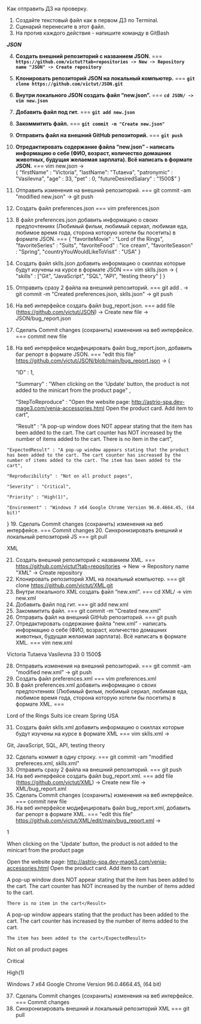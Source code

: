  Как отправить ДЗ на проверку.
 1. Создайте текстовый файл как в первом ДЗ по Terminal.
 2. Сценарий перенесите в этот файл.
 3. На против каждого действия - напишите команду в GitBash

***JSON***

 4. **Создать внешний репозиторий c названием JSON.** === **``https://github.com/victut?tab=repositories -> New -> Repository name "JSON" -> Create repository``**
 5. **Клонировать репозиторий JSON на локальный компьютер.** === **``git clone https://github.com/victut/JSON.git``**
 6. **Внутри локального JSON создать файл “new.json”.** === **``cd JSON/ -> vim new.json``**  
 7. **Добавить файл под гит.** === **``git add new.json``**
 8. **Закоммитить файл.** === **``git commit -m "Create new.json"``**
 9. **Отправить файл на внешний GitHub репозиторий.** === **``git push``**
 10. **Отредактировать содержание файла “new.json” - написать информацию о себе (ФИО, возраст, количество домашних животных, будущая желаемая зарплата). Всё написать в формате JSON.** === vim new.json ->  
{
	"firstName" : "Victoria",
	"lastName": "Tutaeva",
	"patronymic" : "Vasilevna",
	"age" : 33,
	"pet" : 0,
	"futureDesiredSalary" : "1500$"
} 

 11. Отправить изменения на внешний репозиторий. === git commit -am "modified new.json" -> git push
 12. Создать файл preferences.json === vim preferences.json 
 13. В файл preferences.json добавить информацию о своих предпочтениях (Любимый фильм, любимый сериал, любимая еда, любимое время года, сторона которую хотели бы посетить) в формате JSON. ===
{
        "favoriteMovie" : "Lord of the Rings",
        "favoriteSeries" : "Suits",
        "favoriteFood" : "ice cream",
        "favoriteSeason" : "Spring",
        "countryYouWouldLikeToVisit" : "USA"
}

 14. Создать файл sklls.json добавить информацию о скиллах которые будут изучены на курсе в формате JSON === vim sklls.json ->
{
        "skills" : ["Git", "JavaScript", "SQL", "API", "testing theory" ]
}
 15. Отправить сразу 2 файла на внешний репозиторий. === git add . -> git commit -m "Created preferences.json, sklls.json" ->  git push
 16. На веб интерфейсе создать файл bug_report.json. === add file (https://github.com/victut/JSON) -> Create new file -> JSON/bug_report.json
 17. Сделать Commit changes (сохранить) изменения на веб интерфейсе. === commit new file
 18. На веб интерфейсе модифицировать файл bug_report.json, добавить баг репорт в формате JSON. === "edit this file" https://github.com/victut/JSON/blob/main/bug_report.json -> 
{
  
        "ID" : 1,
  
        "Summary" : "When clicking on the 'Update' button, the product is not added to the minicart from the product page" ,
  
        "StepToReproduce" : "Open the website page: http://astrio-spa.dev-mage3.com/venia-accessories.html Open the product card. Add item to cart",
  
        "Result" : "A pop-up window does NOT appear stating that the item has been added to the cart. The cart counter has NOT increased by the number of items added to the cart. There is no item in the cart",
  
	"ExpectedResult" : "A pop-up window appears stating that the product has been added to the cart. The cart counter has increased by the number of items added to the cart. The item has been added to the cart",
  
	"Reproducibility" : "Not on all product pages",
  
	"Severity" : "Critical",
  
	"Priority" : "High(1)",
  
	"Environment" : "Windows 7 x64 Google Chrome Version 96.0.4664.45, (64 bit)"

}
 19. Сделать Commit changes (сохранить) изменения на веб интерфейсе. === Commit changes
 20. Синхронизировать внешний и локальный репозиторий JS === git pull

XML

 21. Создать внешний репозиторий c названием XML. === https://github.com/victut?tab=repositories -> New -> Repository name "XML" -> Create repository
 22. Клонировать репозиторий XML на локальный компьютер. === git clone https://github.com/victut/XML.git
 23. Внутри локального XML создать файл “new.xml”. === cd XML/ ->  vim new.xml
 24. Добавить файл под гит. === git add new.xml
 25. Закоммитить файл. ===  git commit -m "Created new.xml"
 26. Отправить файл на внешний GitHub репозиторий. === git push
 27. Отредактировать содержание файла “new.xml” - написать информацию о себе (ФИО, возраст, количество домашних животных, будущая желаемая зарплата). Всё написать в формате XML. === vim new.xml

<?xml version="1.0"?>
<firstName>Victoria</firstName>
<lastName>Tutaeva</lastName>
<patronymic>Vasilevna</patronymic>
<age>33</age>
<pet>0</pet>
<futureDesiredSalary>1500$</futureDesiredSalary>

 28. Отправить изменения на внешний репозиторий. === git commit -am "modified new.xml" -> git push
 29. Создать файл preferences.xml === vim preferences.xml
 30. В файл preferences.xml добавить информацию о своих предпочтениях (Любимый фильм, любимый сериал, любимая еда, любимое время года, сторона которую хотели бы посетить) в формате XML. ===

<?xml version="1.0"?>
<favoriteMovie>Lord of the Rings</favoriteMovie>
<favoriteSeries>Suits</favoriteSeries>
<favoriteFood>ice cream</favoriteFood>
<favoriteSeason>Spring</favoriteSeason>
<countryYouWouldLikeToVisit>USA</countryYouWouldLikeToVisit>


 31. Создать файл sklls.xml добавить информацию о скиллах которые будут изучены на курсе в формате XML === vim sklls.xml -> 

<?xml version="1.0"?>
<skills>Git, JavaScript, SQL, API, testing theory</skills>

 32. Сделать коммит в одну строку. === git commit -am "modified prefereces.xml, sklls.xml"
 33. Отправить сразу 2 файла на внешний репозиторий. === git push
 34. На веб интерфейсе создать файл bug_report.xml. === add file (https://github.com/victut/XML) -> Create new file -> XML/bug_report.xml
 35. Сделать Commit changes (сохранить) изменения на веб интерфейсе. === commit new file
 36. На веб интерфейсе модифицировать файл bug_report.xml, добавить баг репорт в формате XML. === "edit this file" https://github.com/victut/XML/edit/main/bug_report.xml ->

<?xml version="1.0"?>

<ID>1</ID>

<Summary>When clicking on the 'Update' button, the product is not added to the minicart from the product page</Summary>

<StepToReproduce>Open the website page: http://astrio-spa.dev-mage3.com/venia-accessories.html Open the product card. Add item to cart</StepToReproduce>

<Result>A pop-up window does NOT appear stating that the item has been added to the cart. The cart counter has NOT increased by the number of items added to the cart. 

	There is no item in the cart</Result>

<ExpectedResult>A pop-up window appears stating that the product has been added to the cart. The cart counter has increased by the number of items added to the cart.
 
	The item has been added to the cart</ExpectedResult>

<Reproducibility>Not on all product pages</Reproducibility>

<Severity>Critical</Severity>

<Priority>High(1)</Priority>

<Environment>Windows 7 x64 Google Chrome Version 96.0.4664.45, (64 bit)</Environment>


 37. Сделать Commit changes (сохранить) изменения на веб интерфейсе. === Commit changes
 38. Синхронизировать внешний и локальный репозиторий XML === git pull





